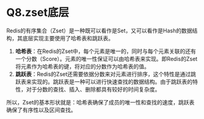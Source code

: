 # Q8.zset底层

Redis的有序集合（Zset）是一种既可以看作是Set，又可以看作是Hash的数据结构，其底层实现主要使用了哈希表和跳跃表。

1. **哈希表**：在Redis的Zset中，每个元素是唯一的，同时与每个元素关联的还有一个分数（Score）。元素的唯一性保证可以由哈希表来实现。即Redis的Zset将元素作为哈希表的键，将对应的分数作为哈希表的值。
2. **跳跃表**：Redis的Zset还需要依据分数来对元素进行排序，这个特性是通过跳跃表来实现的。跳跃表是一种可以进行快速查找的数据结构。由于跳跃表的特性，对于分数的查找、插入、删除都具有较好的时间复杂度。

所以，Zset的基本形状就是：哈希表确保了成员的唯一性和查找的速度，跳跃表确保了有序性以及区间查找。